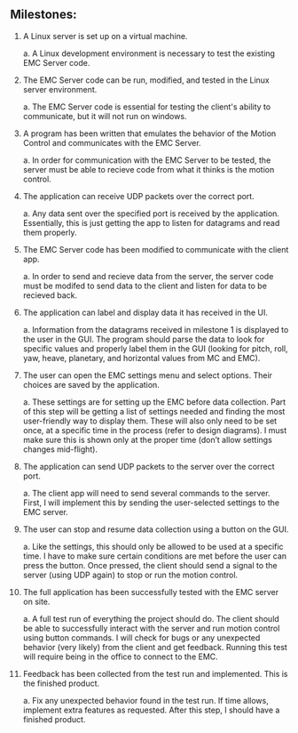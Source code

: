 ## Milestones:
1. 	A Linux server is set up on a virtual machine.

	a. 	A Linux development environment is necessary to test the existing EMC Server code.
2. 	The EMC Server code can be run, modified, and tested in the Linux server environment.

	a. 	The EMC Server code is essential for testing the client's ability to communicate, but it will not run on windows.
3. 	A program has been written that emulates the behavior of the Motion Control and communicates with the EMC Server.

	a. 	In order for communication with the EMC Server to be tested, the server must be able to recieve code from what it thinks is the motion control.
4.	The application can receive UDP packets over the correct port.

	a.	Any data sent over the specified port is received by the application. Essentially, this is just getting the app to listen for datagrams and read them properly.
5. 	The EMC Server code has been modified to communicate with the client app.

	a. 	In order to send and recieve data from the server, the server code must be modifed to send data to the client and listen for data to be recieved back.
6.	The application can label and display data it has received in the UI.

	a.	Information from the datagrams received in milestone 1 is displayed to the user in the GUI. The program should parse the data to look for specific values and properly label them in the GUI (looking for pitch, roll, yaw, heave, planetary, and horizontal values from MC and EMC).
7.	The user can open the EMC settings menu and select options. Their choices are saved by the application.

	a.	These settings are for setting up the EMC before data collection. Part of this step will be getting a list of settings needed and finding the most user-friendly way to display them. These will also only need to be set once, at a specific time in the process (refer to design diagrams). I must make sure this is shown only at the proper time (don’t allow settings changes mid-flight).
8.	The application can send UDP packets to the server over the correct port.

	a.	The client app will need to send several commands to the server. First, I will implement this by sending the user-selected settings to the EMC server.
9.	The user can stop and resume data collection using a button on the GUI.

	a.	Like the settings, this should only be allowed to be used at a specific time. I have to make sure certain conditions are met before the user can press the button. Once pressed, the client should send a signal to the server (using UDP again) to stop or run the motion control. 
10.	The full application has been successfully tested with the EMC server on site.

	a.	A full test run of everything the project should do. The client should be able to successfully interact with the server and run motion control using button commands. I will check for bugs or any unexpected behavior (very likely) from the client and get feedback. Running this test will require being in the office to connect to the EMC.
11.	Feedback has been collected from the test run and implemented. This is the finished product.

	a.	Fix any unexpected behavior found in the test run. If time allows, implement extra features as requested. After this step, I should have a finished product. 

